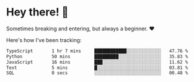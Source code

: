 # Hey there! 👋
Sometimes breaking and entering, but always a beginner. ❤️

Here's how I've been tracking:
<!--START_SECTION:waka-->

```txt
TypeScript       1 hr 7 mins     ████████████░░░░░░░░░░░░░   47.76 %
Python           50 mins         █████████░░░░░░░░░░░░░░░░   35.83 %
JavaScript       16 mins         ███░░░░░░░░░░░░░░░░░░░░░░   11.62 %
Text             5 mins          █░░░░░░░░░░░░░░░░░░░░░░░░   03.81 %
SQL              0 secs          ░░░░░░░░░░░░░░░░░░░░░░░░░   00.48 %
```

<!--END_SECTION:waka-->
